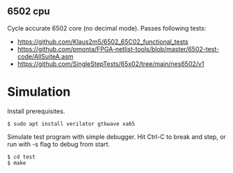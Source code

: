
## 6502 cpu

Cycle accurate 6502 core (no decimal mode). Passes following tests:
- https://github.com/Klaus2m5/6502_65C02_functional_tests
- https://github.com/pmonta/FPGA-netlist-tools/blob/master/6502-test-code/AllSuiteA.asm
- https://github.com/SingleStepTests/65x02/tree/main/nes6502/v1

# Simulation

Install prerequisites. 
```
$ sudo apt install verilator gtkwave xa65
```

Simulate test program with simple debugger.  Hit Ctrl-C to break and step, or run with -s flag to debug from start.
```
$ cd test
$ make 
```


